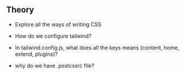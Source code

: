 ## Theory

- Explore all the ways of writing CSS

- How do we configure tailwind?

- In tailwind.config.js, what does all the keys means (content, home, extend, plugins)?

- why do we have .postcssrc file?
